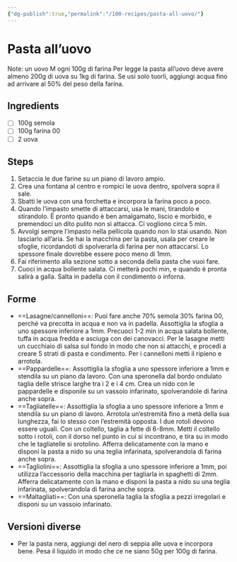 ```yaml
---
{"dg-publish":true,"permalink":"/100-recipes/pasta-all-uovo/"}
---
```


# Pasta all’uovo
Note: un uovo M ogni 100g di farina
Per legge la pasta all’uovo deve avere almeno 200g di uova su 1kg di farina. Se usi solo tuorli, aggiungi acqua fino ad arrivare al 50% del peso della farina.
## Ingredients
- [ ] 100g semola
- [ ] 100g farina 00
- [ ] 2 uova
## Steps
1. Setaccia le due farine su un piano di lavoro ampio.
2. Crea una fontana al centro e rompici le uova dentro, spolvera sopra il sale.
3. Sbatti le uova con una forchetta e incorpora la farina poco a poco.
4. Quando l’impasto smette di attaccarsi, usa le mani, tirandolo e stirandolo. È pronto quando è ben amalgamato, liscio e morbido, e premendoci un dito pulito non si attacca. Ci vogliono circa 5 min.
5. Avvolgi sempre l’impasto nella pellicola quando non lo stai usando. Non lasciarlo all’aria. Se hai la macchina per la pasta, usala per creare le sfoglie, ricordandoti di spolverarla di farina per non attaccarsi. Lo spessore finale dovrebbe essere poco meno di 1mm.
6. Fai riferimento alla sezione sotto a seconda della pasta che vuoi fare.
7. Cuoci in acqua bollente salata. Ci metterà pochi min, e quando è pronta salirà a galla. Salta in padella con il condimento o inforna.
## Forme
- ==Lasagne/cannelloni==: Puoi fare anche 70% semola 30% farina 00, perché va precotta in acqua e non va in padella. Assottiglia la sfoglia a uno spessore inferiore a 1mm. Precuoci 1-2 min in acqua salata bollente, tuffa in acqua fredda e asciuga con dei canovacci. Per le lasagne metti un cucchiaio di salsa sul fondo in modo che non si attacchi, e procedi a creare 5 strati di pasta e condimento. Per i cannelloni metti il ripieno e arrotola.
- ==Pappardelle==: Assottiglia la sfoglia a uno spessore inferiore a 1mm e stendila su un piano da lavoro. Con una speronella dal bordo ondulato taglia delle strisce larghe tra i 2 e i 4 cm. Crea un nido con le pappardelle e disponile su un vassoio infarinato, spolverandole di farina anche sopra.
- ==Tagliatelle==: Assottiglia la sfoglia a uno spessore inferiore a 1mm e stendila su un piano di lavoro. Arrotola un’estremità fino a metà della sua lunghezza, fai lo stesso con l’estremità opposta. I due rotoli devono essere uguali. Con un coltello, taglia a fette di 6-8mm. Metti il coltello sotto i rotoli, con il dorso nel punto in cui si incontrano, e tira su in modo che le tagliatelle si srotolino. Afferra delicatamente con la mano e disponi la pasta a nido su una teglia infarinata, spolverandola di farina anche sopra.
- ==Tagliolini==: Assottiglia la sfoglia a uno spessore inferiore a 1mm, poi utilizza l’accessorio della macchina per tagliarla in spaghetti di 2mm.  Afferra delicatamente con la mano e disponi la pasta a nido su una teglia infarinata, spolverandola di farina anche sopra.
- ==Maltagliati==: Con una speronella taglia la sfoglia a pezzi irregolari e disponi su un vassoio infarinato.
## Versioni diverse
- Per la pasta nera, aggiungi del nero di seppia alle uova e incorpora bene. Pesa il liquido in modo che ce ne siano 50g per 100g di farina.